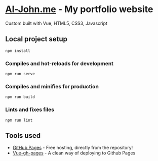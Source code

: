 # [Al-John.me](https://al-john.me) - My portfolio website
Custom built with Vue, HTML5, CSS3, Javascript

## Local project setup
```
npm install
```

### Compiles and hot-reloads for development
```
npm run serve
```

### Compiles and minifies for production
```
npm run build
```

### Lints and fixes files
```
npm run lint
```

## Tools used
- [GitHub Pages](https://pages.github.com) - Free hosting, directly from the repository!
- [Vue-gh-pages](https://www.npmjs.com/package/vue-gh-pages) - A clean way of deploying to Github Pages

